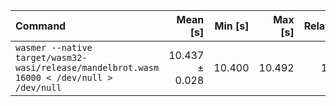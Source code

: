 | Command | Mean [s] | Min [s] | Max [s] | Relative |
|:---|---:|---:|---:|---:|
| `wasmer --native target/wasm32-wasi/release/mandelbrot.wasm 16000 < /dev/null > /dev/null` | 10.437 ± 0.028 | 10.400 | 10.492 | 1.00 |
